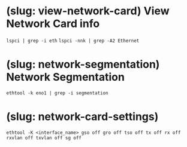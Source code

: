 # (slug: view-network-card) View Network Card info

`lspci | grep -i eth`
`lspci -nnk | grep -A2 Ethernet`

# (slug: network-segmentation) Network Segmentation

`ethtool -k eno1 | grep -i segmentation`

# (slug: network-card-settings)

`ethtool -K <interface_name> gso off gro off tso off tx off rx off rxvlan off txvlan off sg off`